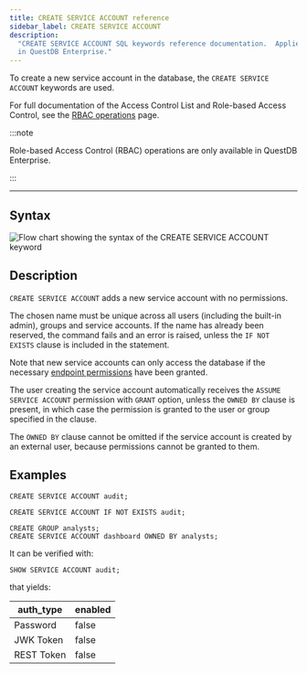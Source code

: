 ```yaml
---
title: CREATE SERVICE ACCOUNT reference
sidebar_label: CREATE SERVICE ACCOUNT
description:
  "CREATE SERVICE ACCOUNT SQL keywords reference documentation.  Applies to RBAC
  in QuestDB Enterprise."
---
```


To create a new service account in the database, the `CREATE SERVICE ACCOUNT`
keywords are used.

For full documentation of the Access Control List and Role-based Access Control,
see the [RBAC operations](/docs/operations/rbac) page.

:::note

Role-based Access Control (RBAC) operations are only available in QuestDB
Enterprise.

:::

---

## Syntax

![Flow chart showing the syntax of the CREATE SERVICE ACCOUNT keyword](/images/docs/diagrams/createServiceAccount.svg)

## Description

`CREATE SERVICE ACCOUNT` adds a new service account with no permissions.

The chosen name must be unique across all users (including the built-in admin),
groups and service accounts. If the name has already been reserved, the command
fails and an error is raised, unless the `IF NOT EXISTS` clause is included in
the statement.

Note that new service accounts can only access the database if the necessary
[endpoint permissions](/docs/operations/rbac/#endpoint-permissions) have been
granted.

The user creating the service account automatically receives the
`ASSUME SERVICE ACCOUNT` permission with `GRANT` option, unless the `OWNED BY`
clause is present, in which case the permission is granted to the user or
group specified in the clause.

The `OWNED BY` clause cannot be omitted if the service account is created by
an external user, because permissions cannot be granted to them.

## Examples

```questdb-sql
CREATE SERVICE ACCOUNT audit;

CREATE SERVICE ACCOUNT IF NOT EXISTS audit;
```

```
CREATE GROUP analysts;
CREATE SERVICE ACCOUNT dashboard OWNED BY analysts;

```

It can be verified with:

```questdb-sql
SHOW SERVICE ACCOUNT audit;
```

that yields:

| auth_type  | enabled |
| ---------- | ------- |
| Password   | false   |
| JWK Token  | false   |
| REST Token | false   |
